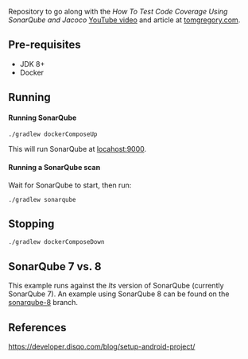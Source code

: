 Repository to go along with the *How To Test Code Coverage Using SonarQube and Jacoco* 
[YouTube video](https://youtu.be/6BTOd0X8UCs) and article at [tomgregory.com](https://tomgregory.com/how-to-measure-code-coverage-using-sonarqube-and-jacoco/).

## Pre-requisites

* JDK 8+
* Docker

## Running

#### Running SonarQube

`./gradlew dockerComposeUp`

This will run SonarQube at [locahost:9000](http://localhost:9000).

#### Running a SonarQube scan

Wait for SonarQube to start, then run:

`./gradlew sonarqube`

## Stopping

`./gradlew dockerComposeDown`

## SonarQube 7 vs. 8

This example runs against the *lts* version of SonarQube (currently SonarQube 7).
An example using SonarQube 8 can be found on the [sonarqube-8](https://github.com/tkgregory/sonarqube-jacoco-code-coverage/tree/sonarqube-8) branch.


## References
https://developer.disqo.com/blog/setup-android-project/